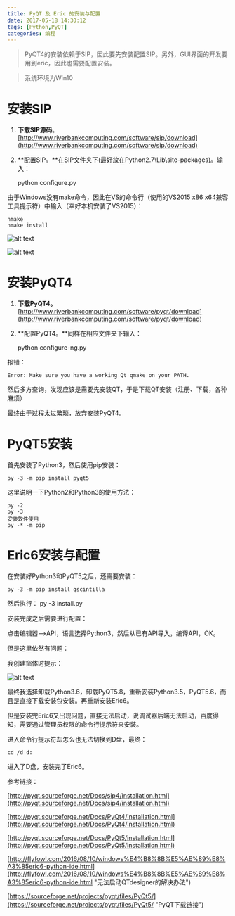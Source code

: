 ```yaml
---
title: PyQT 及 Eric 的安装与配置
date: 2017-05-18 14:30:12
tags: [Python,PyQT]
categories: 编程
---
```


> PyQT4的安装依赖于SIP，因此要先安装配置SIP。另外，GUI界面的开发要用到eric，因此也需要配置安装。

> 系统环境为Win10

# 安装SIP

1. **下载SIP源码**。[http://www.riverbankcomputing.com/software/sip/download](http://www.riverbankcomputing.com/software/sip/download)
2. **配置SIP。**在SIP文件夹下(最好放在Python2.7\Lib\site-packages\)。输入：

   python configure.py



由于Windows没有make命令，因此在VS的命令行（使用的VS2015 x86 x64兼容工具提示符）中输入（幸好本机安装了VS2015）：

	nmake
	nmake install

![alt text](/images/SIP安装.png)

![alt text](/images/SIPnmakeinstall.png)

# 安装PyQT4

1. **下载PyQT4。**[http://www.riverbankcomputing.com/software/pyqt/download](http://www.riverbankcomputing.com/software/pyqt/download)
2. **配置PyQT4。**同样在相应文件夹下输入：

   python configure-ng.py

报错：

    Error: Make sure you have a working Qt qmake on your PATH.

然后多方查询，发现应该是需要先安装QT，于是下载QT安装（注册、下载，各种麻烦）

最终由于过程太过繁琐，放弃安装PyQT4。

# PyQT5安装

首先安装了Python3，然后使用pip安装：

	py -3 -m pip install pyqt5

这里说明一下Python2和Python3的使用方法：

	py -2
	py -3
	安装软件使用
	py -* -m pip

# Eric6安装与配置

在安装好Python3和PyQT5之后，还需要安装：

	py -3 -m pip install qscintilla

然后执行：
	py -3 install.py

安装完成之后需要进行配置：

点击编辑器-->API，语言选择Python3，然后从已有API导入，编译API，OK。

但是这里依然有问题：

我创建窗体时提示：

![alt text](/images/qtdesigner.png)

最终我选择卸载Python3.6，卸载PyQT5.8，重新安装Python3.5，PyQT5.6，而且是直接下载安装包安装。再重新安装Eric6。

但是安装完Eric6又出现问题，直接无法启动，说调试器后端无法启动，百度得知，需要通过管理员权限的命令行提示符来安装。

进入命令行提示符却怎么也无法切换到D盘，最终：

    cd /d d:

进入了D盘，安装完了Eric6。

参考链接：

[http://pyqt.sourceforge.net/Docs/sip4/installation.html](http://pyqt.sourceforge.net/Docs/sip4/installation.html)

[http://pyqt.sourceforge.net/Docs/PyQt4/installation.html](http://pyqt.sourceforge.net/Docs/PyQt4/installation.html)

[http://pyqt.sourceforge.net/Docs/PyQt5/installation.html](http://pyqt.sourceforge.net/Docs/PyQt5/installation.html)

[http://flyfowl.com/2016/08/10/windows%E4%B8%8B%E5%AE%89%E8%A3%85eric6-python-ide.html](http://flyfowl.com/2016/08/10/windows%E4%B8%8B%E5%AE%89%E8%A3%85eric6-python-ide.html "无法启动QTdesigner的解决办法")

[https://sourceforge.net/projects/pyqt/files/PyQt5/](https://sourceforge.net/projects/pyqt/files/PyQt5/ "PyQT下载链接")